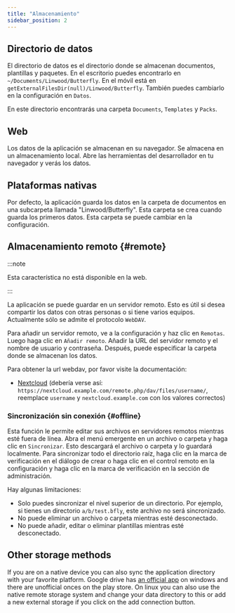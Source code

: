 ```yaml
---
title: "Almacenamiento"
sidebar_position: 2
---
```


## Directorio de datos

El directorio de datos es el directorio donde se almacenan documentos, plantillas y paquetes. En el escritorio puedes encontrarlo en `~/Documents/Linwood/Butterfly`. En el móvil está en `getExternalFilesDir(null)/Linwood/Butterfly`. También puedes cambiarlo en la configuración en `Datos`.

En este directorio encontrarás una carpeta `Documents`, `Templates` y `Packs`.

## Web

Los datos de la aplicación se almacenan en su navegador. Se almacena en un almacenamiento local. Abre las herramientas del desarrollador en tu navegador y verás los datos.

## Plataformas nativas

Por defecto, la aplicación guarda los datos en la carpeta de documentos en una subcarpeta llamada "Linwood/Butterfly". Esta carpeta se crea cuando guarda los primeros datos. Esta carpeta se puede cambiar en la configuración.

## Almacenamiento remoto {#remote}

:::note

Esta característica no está disponible en la web.

:::

La aplicación se puede guardar en un servidor remoto. Esto es útil si desea compartir los datos con otras personas o si tiene varios equipos. Actualmente sólo se admite el protocolo `WebDAV`.

Para añadir un servidor remoto, ve a la configuración y haz clic en `Remotas`. Luego haga clic en `Añadir remoto`. Añadir la URL del servidor remoto y el nombre de usuario y contraseña. Después, puede especificar la carpeta donde se almacenan los datos.

Para obtener la url webdav, por favor visite la documentación:

* [Nextcloud](https://docs.nextcloud.com/server/latest/user_manual/en/files/access_webdav.html) (debería verse así: `https://nextcloud.example.com/remote.php/dav/files/username/`, reemplace `username` y `nextcloud.example.com` con los valores correctos)

### Sincronización sin conexión {#offline}

Esta función le permite editar sus archivos en servidores remotos mientras esté fuera de línea. Abra el menú emergente en un archivo o carpeta y haga clic en `Sincronizar`. Esto descargará el archivo o carpeta y lo guardará localmente. Para sincronizar todo el directorio raíz, haga clic en la marca de verificación en el diálogo de crear o haga clic en el control remoto en la configuración y haga clic en la marca de verificación en la sección de administración.

Hay algunas limitaciones:

* Solo puedes sincronizar el nivel superior de un directorio. Por ejemplo, si tienes un directorio `a/b/test.bfly`, este archivo no será sincronizado.
* No puede eliminar un archivo o carpeta mientras esté desconectado.
* No puede añadir, editar o eliminar plantillas mientras esté desconectado.

## Other storage methods

If you are on a native device you can also sync the application directory with your favorite platform. Google drive has [an official app](https://www.google.com/drive/download/) on windows and there are unofficial onces on the play store. On linux you can also use the native remote storage system and change your data directory to this or add a new external storage if you click on the add connection button.
